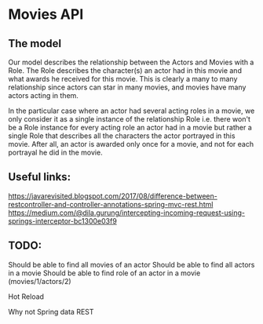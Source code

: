 # Movies API


## The model 

Our model describes the relationship between the Actors and Movies with a Role. The Role describes the character(s)
an actor had in this movie and what awards he received for this movie. This is clearly a many to many relationship since actors can star in many movies,
and movies have many actors acting in them. <br>

In the particular case where an actor had several acting roles in a movie, we only consider it as a single instance of the
relationship Role i.e. there won't be a Role instance for every acting role an actor had in a movie but rather a single Role that
describes all the characters the actor portrayed in this movie. After all, an actor is awarded only once for a movie, and not for each portrayal he did in the movie.

## Useful links:
<a>https://javarevisited.blogspot.com/2017/08/difference-between-restcontroller-and-controller-annotations-spring-mvc-rest.html</a>
<a> https://medium.com/@dila.gurung/intercepting-incoming-request-using-springs-interceptor-bc1300e03f9 </a>

## TODO:
Should be able to find all movies of an actor
Should be able to find all actors in a movie
Should be able to find role of an actor in a movie (movies/1/actors/2)

Hot Reload

Why not Spring data REST
